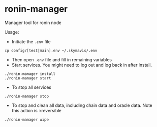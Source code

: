 # ronin-manager
Manager tool for ronin node

Usage:

* Initiate the `.env` file
```shell script
cp config/[test|main].env ~/.skymavis/.env
```
* Then open `.env` file and fill in remaining variables
* Start services. You might need to log out and log back in after install.
```shell script
./ronin-manager install
./ronin-manager start
```

* To stop all services
```shell script
./ronin-manager stop
```
* To stop and clean all data, including chain data and oracle data. 
Note this action is irreversible
```shell script
./ronin-manager wipe
```
